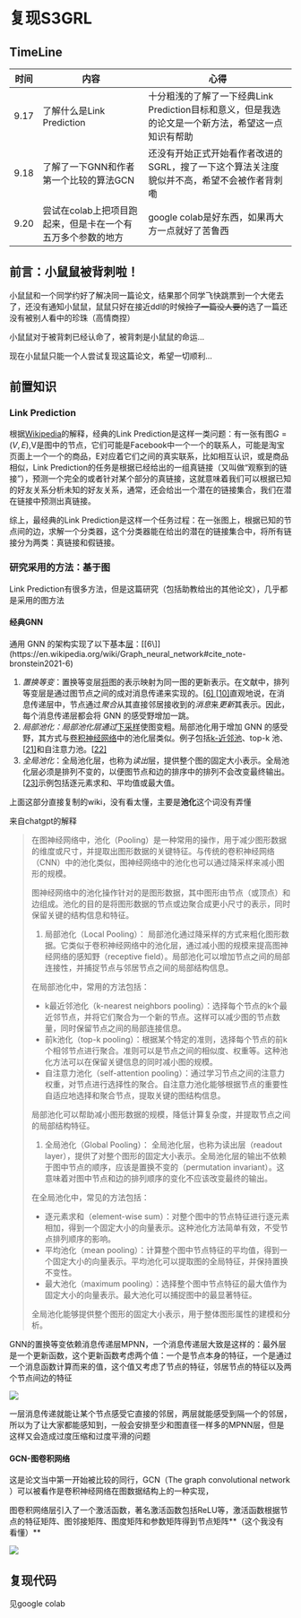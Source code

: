 # 复现S3GRL

## TimeLine

| 时间 | 内容                                                        | 心得                                                         |
| ---- | ----------------------------------------------------------- | ------------------------------------------------------------ |
| 9.17 | 了解什么是Link Prediction                                   | 十分粗浅的了解了一下经典Link Prediction目标和意义，但是我选的论文是一个新方法，希望这一点知识有帮助 |
| 9.18 | 了解了一下GNN和作者第一个比较的算法GCN                      | 还没有开始正式开始看作者改进的SGRL，搜了一下这个算法关注度貌似并不高，希望不会被作者背刺嘞 |
| 9.20 | 尝试在colab上把项目跑起来，但是卡在一个有五万多个参数的地方 | google colab是好东西，如果再大方一点就好了苦鲁西             |



## 前言：小鼠鼠被背刺啦！

小鼠鼠和一个同学约好了解决同一篇论文，结果那个同学飞快跳票到一个大佬去了，还没有通知小鼠鼠，鼠鼠只好在接近ddl的时候~~捡了一篇没人要的~~选了一篇还没有被别人看中的珍珠（高情商捏）

小鼠鼠对于被背刺已经认命了，被背刺是小鼠鼠的命运...

现在小鼠鼠只能一个人尝试复现这篇论文，希望一切顺利...

## 前置知识

### Link Prediction

根据[Wikipedia](https://en.wikipedia.org/wiki/Link_prediction#Euclidean_distance)的解释，经典的Link Prediction是这样一类问题：有一张有图$G=(V,E)$,V是图中的节点，它们可能是Facebook中一个一个的联系人，可能是淘宝页面上一个一个的商品，E对应着它们之间的真实联系，比如相互认识，或是商品相似，Link Prediction的任务是根据已经给出的一组真链接（又叫做“观察到的链接”），预测一个完全的或者针对某个部分的真链接，这就意味着我们可以根据已知的好友关系分析未知的好友关系，通常，还会给出一个潜在的链接集合，我们在潜在链接中预测出真链接。

综上，最经典的Link Prediction是这样一个任务过程：在一张图上，根据已知的节点间的边，求解一个分类器，这个分类器能在给出的潜在的链接集合中，将所有链接分为两类：真链接和假链接。

### 研究采用的方法：基于图

Link Prediction有很多方法，但是这篇研究（包括助教给出的其他论文），几乎都是采用的图方法

#### 经典GNN

通用 GNN 的架构实现了以下基本[层](https://en.wikipedia.org/wiki/Layer_(deep_learning))：[[6\]](https://en.wikipedia.org/wiki/Graph_neural_network#cite_note-bronstein2021-6)

1. *置换等变*：置换等变层[将](https://en.wikipedia.org/wiki/Map_(mathematics))图的表示映射为同一图的更新表示。在文献中，排列等变层是通过图节点之间的成对消息传递来实现的。[[6\] ](https://en.wikipedia.org/wiki/Graph_neural_network#cite_note-bronstein2021-6)[[10\]](https://en.wikipedia.org/wiki/Graph_neural_network#cite_note-velickovic2022-10)直观地说，在消息传递层中，节点通过*聚合*从其直接邻居接收到的*消息*来*更新*其表示。因此，每个消息传递层都会将 GNN 的感受野增加一跳。
2. *局部池化：局部池化层通过*[下采样](https://en.wikipedia.org/wiki/Downsampling_(signal_processing))使图变粗。局部池化用于增加 GNN 的感受野，其方式与[卷积神经网络](https://en.wikipedia.org/wiki/Convolutional_neural_network)中的池化层类似。例子包括[k-近邻池](https://en.wikipedia.org/wiki/Nearest_neighbor_graph)、top-k 池、[[21\]](https://en.wikipedia.org/wiki/Graph_neural_network#cite_note-gao2019-21)和自注意力池。[[22\]](https://en.wikipedia.org/wiki/Graph_neural_network#cite_note-lee2019-22)
3. *全局池化*：全局池化层，也称为*读出*层，提供整个图的固定大小表示。全局池化层必须是排列不变的，以便图节点和边的排序中的排列不会改变最终输出。[[23\]](https://en.wikipedia.org/wiki/Graph_neural_network#cite_note-lui2022-23)示例包括逐元素求和、平均值或最大值。

上面这部分直接复制的wiki，没有看太懂，主要是**池化**这个词没有弄懂

来自chatgpt的解释

> 在图神经网络中，池化（Pooling）是一种常用的操作，用于减少图形数据的维度或尺寸，并提取出图形数据的关键特征。与传统的卷积神经网络（CNN）中的池化类似，图神经网络中的池化也可以通过降采样来减小图形的规模。
>
> 图神经网络中的池化操作针对的是图形数据，其中图形由节点（或顶点）和边组成。池化的目的是将图形数据的节点或边聚合成更小尺寸的表示，同时保留关键的结构信息和特征。
>
> 1. 局部池化（Local Pooling）：
>    局部池化通过降采样的方式来粗化图形数据。它类似于卷积神经网络中的池化层，通过减小图的规模来提高图神经网络的感知野（receptive field）。局部池化可以增加节点之间的局部连接性，并捕捉节点与邻居节点之间的局部结构信息。
>
> 在局部池化中，常用的方法包括：
>
> - k最近邻池化（k-nearest neighbors pooling）：选择每个节点的k个最近邻节点，并将它们聚合为一个新的节点。这样可以减少图的节点数量，同时保留节点之间的局部连接信息。
> - 前k池化（top-k pooling）：根据某个特定的准则，选择每个节点的前k个相邻节点进行聚合。准则可以是节点之间的相似度、权重等。这种池化方法可以在保留关键信息的同时减小图的规模。
> - 自注意力池化（self-attention pooling）：通过学习节点之间的注意力权重，对节点进行选择性的聚合。自注意力池化能够根据节点的重要性自适应地选择和聚合节点，提取关键的图结构信息。
>
> 局部池化可以帮助减小图形数据的规模，降低计算复杂度，并提取节点之间的局部结构特征。
>
> 1. 全局池化（Global Pooling）：
>    全局池化层，也称为读出层（readout layer），提供了对整个图形的固定大小表示。全局池化层的输出不依赖于图中节点的顺序，应该是置换不变的（permutation invariant）。这意味着对图中节点和边的排列顺序的变化不应该改变最终的输出。
>
> 在全局池化中，常见的方法包括：
>
> - 逐元素求和（element-wise sum）：对整个图中的节点特征进行逐元素相加，得到一个固定大小的向量表示。这种池化方法简单有效，不受节点排列顺序的影响。
> - 平均池化（mean pooling）：计算整个图中节点特征的平均值，得到一个固定大小的向量表示。平均池化可以提取图的全局特征，并保持置换不变性。
> - 最大池化（maximum pooling）：选择整个图中节点特征的最大值作为固定大小的向量表示。最大池化可以捕捉图中的最显著特征。
>
> 全局池化能够提供整个图形的固定大小表示，用于整体图形属性的建模和分析。

GNN的置换等变依赖消息传递层MPNN，一个消息传递层大致是这样的：最外层是一个更新函数，这个更新函数考虑两个值：一个是节点本身的特征，一个是通过一个消息函数计算而来的值，这个值又考虑了节点的特征，邻居节点的特征以及两个节点间边的特征

![](https://files.lsmcloud.top/blog0af3a9ccc3bf7d6a1ef1ed58957b4e0e.png)

一层消息传递就能让某个节点感受它直接的邻居，两层就能感受到隔一个的邻居，所以为了让大家都能感知到，一般会安排至少和图直径一样多的MPNN层，但是这样又会造成过度压缩和过度平滑的问题

#### GCN-图卷积网络

这是论文当中第一开始被比较的同行，GCN（The graph convolutional network ）可以被看作是卷积神经网络在图数据结构上的一种实现，

图卷积网络层引入了一个激活函数，著名激活函数包括ReLU等，激活函数根据节点的特征矩阵、图邻接矩阵、图度矩阵和参数矩阵得到节点矩阵**（这个我没有看懂）**

![](https://files.lsmcloud.top/bloge9c8a1ece53057436be9cc3dd4bf72ba.png)

## 复现代码

见google colab
